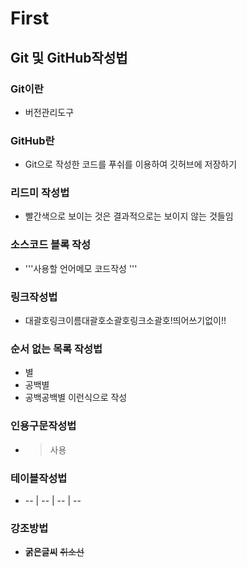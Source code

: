 # First
## Git 및 GitHub작성법
### Git이란
* 버전관리도구
### GitHub란
* Git으로 작성한 코드를 푸쉬를 이용하여 깃허브에 저장하기
### 리드미 작성법
* 빨간색으로 보이는 것은 결과적으로는 보이지 않는 것들임
### 소스코드 블록 작성
* '''사용할 언어메모
  코드작성
  '''
### 링크작성법
* 대괄호링크이름대괄호소괄호링크소괄호!띄어쓰기없이!!
### 순서 없는 목록 작성법
* 별 
* 공백별
* 공백공백별
   이런식으로 작성
### 인용구문작성법
* >사용
### 테이블작성법
* -- | -- | -- | --
### 강조방법
* **굵은글씨** ~~취소선~~

